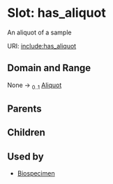 
# Slot: has_aliquot


An aliquot of a sample

URI: [include:has_aliquot](https://w3id.org/include/has_aliquot)


## Domain and Range

None &#8594;  <sub>0..1</sub> [Aliquot](Aliquot.md)

## Parents


## Children


## Used by

 * [Biospecimen](Biospecimen.md)
